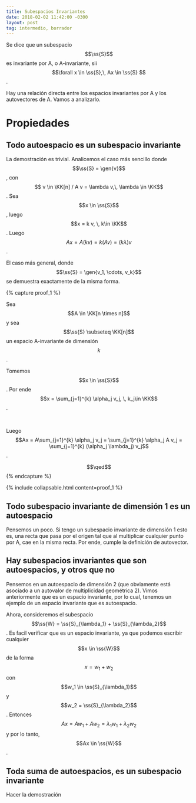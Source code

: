 ```yaml
---
title: Subespacios Invariantes
date: 2018-02-02 11:42:00 -0300
layout: post
tag: intermedio, borrador
---
```


Se dice que un subespacio $$\ss{S}$$ es invariante por A, o A-invariante, sii $$\forall x \in \ss{S},\, Ax \in \ss{S} $$.

Hay una relación directa entre los espacios invariantes por A y los autovectores de A. Vamos a analizarlo.

# Propiedades

## Todo autoespacio es un subespacio invariante
La demostración es trivial. Analicemos el caso más sencillo donde $$\ss{S} = \gen{v}$$, con $$ v \in \KK[n] / A v = \lambda v,\, \lambda \in \KK$$.
Sea $$x \in \ss{S}$$, luego $$x = k v, \, k\in \KK$$. Luego $$Ax = A(k v) = k (Av) = (k \lambda) v$$.

El caso más general, donde $$\ss{S} = \gen{v_1, \cdots, v_k}$$ se demuestra exactamente de la misma forma.

{% capture proof_1 %}

Sea $$A \in \KK[n \times n]$$ y sea $$\ss{S} \subseteq \KK[n]$$ un espacio A-invariante de dimensión $$k$$.

Tomemos $$x \in \ss{S}$$. Por ende $$x = \sum_{j=1}^{k} \alpha_j v_j, \, k_j\in \KK$$.

<br/>

Luego $$Ax = A\sum_{j=1}^{k} \alpha_j v_j = \sum_{j=1}^{k} \alpha_j A v_j = \sum_{j=1}^{k} (\alpha_j \lambda_j)  v_j$$.

$$\qed$$
{% endcapture %}

{% include collapsable.html  content=proof_1 %}

## Todo subespacio invariante de dimensión 1 es un autoespacio
Pensemos un poco. Si tengo un subespacio invariante de dimensión 1 esto es, una recta que pasa por el origen tal que al multiplicar cualquier punto por A, cae en la misma recta. Por ende, cumple la definición de autovector.

## Hay subespacios invariantes que son autoespacios, y otros que no

Pensemos en un autoespacio de dimensión 2 (que obviamente está asociado a un autovalor de multiplicidad geométrica 2). Vimos anteriormente que es un espacio invariante, por lo cual, tenemos un ejemplo de un espacio invariante que es autoespacio.

Ahora, consideremos el subespacio $$\ss{W} = \ss{S}_{\lambda_1} + \ss{S}_{\lambda_2}$$. Es facil verificar que es un espacio invariante, ya que podemos escribir cualquier $$x \in \ss{W}$$ de la forma $$x= w_1 + w_2$$ con $$w_1 \in \ss{S}_{\lambda_1}$$ y $$w_2 = \ss{S}_{\lambda_2}$$. Entonces $$Ax = A w_1 + A w_2 = \lambda_1 w_1 + \lambda_2 w_2$$ y por lo tanto, $$Ax \in \ss{W}$$.



## Toda suma de autoespacios, es un subespacio invariante
Hacer la demostración





